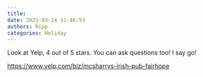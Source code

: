 ```yaml
---
title: 
date: 2021-03-24 11:48:53
authors: Ripp
categories: Holiday
---
```


 Look at Yelp, 4 out of 5 stars.  You can ask questions too! I say go!

https://www.yelp.com/biz/mcsharrys-irish-pub-fairhope